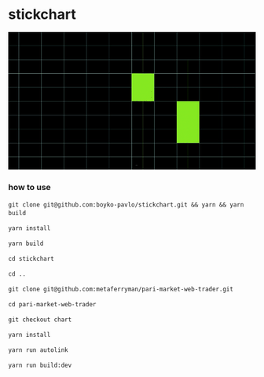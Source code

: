 # stickchart

![](./doc/screen.gif)

### how to use

`git clone git@github.com:boyko-pavlo/stickchart.git && yarn && yarn build`

`yarn install`

`yarn build`

`cd stickchart`

`cd ..`

`git clone git@github.com:metaferryman/pari-market-web-trader.git`

`cd pari-market-web-trader`

`git checkout chart`

`yarn install`

`yarn run autolink`

`yarn run build:dev`
